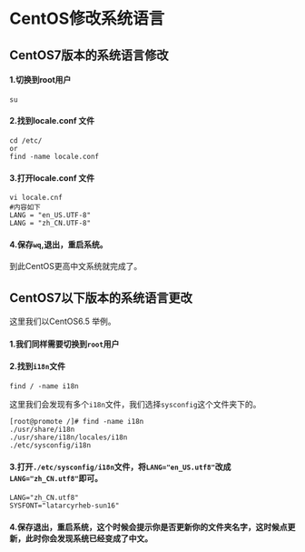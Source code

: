 # CentOS修改系统语言

## CentOS7版本的系统语言修改

#### 1.切换到root用户
```
su 
```
#### 2.找到locale.conf 文件
```
cd /etc/
or
find -name locale.conf
```

#### 3.打开locale.conf 文件
```
vi locale.cnf 
#内容如下
LANG = "en_US.UTF-8"
LANG = "zh_CN.UTF-8"
```
#### 4.保存`wq`,退出，重启系统。
到此CentOS更高中文系统就完成了。

## CentOS7以下版本的系统语言更改

这里我们以CentOS6.5 举例。

#### 1.我们同样需要切换到`root`用户
#### 2.找到`i18n`文件
```
find / -name i18n
```
这里我们会发现有多个`i18n`文件，我们选择`sysconfig`这个文件夹下的。
```
[root@promote /]# find -name i18n
./usr/share/i18n
./usr/share/i18n/locales/i18n
./etc/sysconfig/i18n
```
#### 3.打开`./etc/sysconfig/i18n`文件，将`LANG="en_US.utf8"`改成`LANG="zh_CN.utf8"`即可。
```
LANG="zh_CN.utf8"
SYSFONT="latarcyrheb-sun16"
```
#### 4.保存退出，重启系统，这个时候会提示你是否更新你的文件夹名字，这时候点更新，此时你会发现系统已经变成了中文。